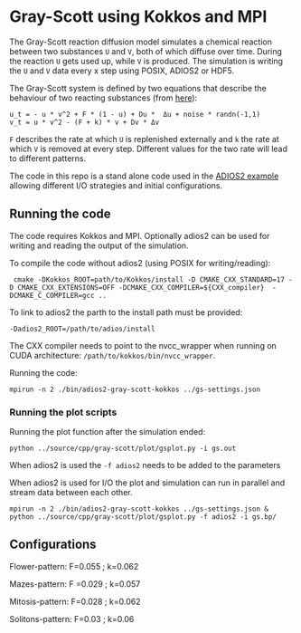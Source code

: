 # Gray-Scott using Kokkos and MPI

The Gray-Scott reaction diffusion model simulates a chemical reaction between two substances `U` and `V`, both of which diffuse over time. During the reaction `U` gets used up, while `V` is produced. The simulation is writing the `U` and `V` data every x step using POSIX, ADIOS2 or HDF5.

The Gray-Scott system is defined by two equations that describe the behaviour of two reacting substances (from [here](https://itp.uni-frankfurt.de/~gros/StudentProjects/Projects_2020/projekt_schulz_kaefer)):
```
u_t = - u * v^2 + F * (1 - u) + Du *  Δu + noise * randn(-1,1)
v_t = u * v^2 - (F + k) * v + Dv * Δv
```

`F` describes the rate at which `U` is replenished externally and `k` the rate at which `V` is removed at every step. Different values for the two rate will lead to different patterns.

The code in this repo is a stand alone code used in the [ADIOS2 example](https://github.com/ornladios/ADIOS2-Examples/tree/master/source/gpu/gray-scott-kokkos) allowing different I/O strategies and initial configurations.

## Running the code

The code requires Kokkos and MPI. Optionally adios2 can be used for writing and reading the output of the simulation.

To compile the code without adios2 (using POSIX for writing/reading):
```
 cmake -DKokkos_ROOT=path/to/Kokkos/install -D CMAKE_CXX_STANDARD=17 -D CMAKE_CXX_EXTENSIONS=OFF -DCMAKE_CXX_COMPILER=${CXX_compiler}  -DCMAKE_C_COMPILER=gcc ..
```
To link to adios2 the parth to the install path must be provided:
```
-Dadios2_ROOT=/path/to/adios/install
```
The CXX compiler needs to point to the nvcc_wrapper when running on CUDA architecture:
`/path/to/kokkos/bin/nvcc_wrapper`.

Running the code:
```
mpirun -n 2 ./bin/adios2-gray-scott-kokkos ../gs-settings.json

```

### Running the plot scripts

Running the plot function after the simulation ended:
```
python ../source/cpp/gray-scott/plot/gsplot.py -i gs.out
```
When adios2 is used the `-f adios2` needs to be added to the parameters

When adios2 is used for I/O the plot and simulation can run in parallel and stream data between each other.
```
mpirun -n 2 ./bin/adios2-gray-scott-kokkos ../gs-settings.json & python ../source/cpp/gray-scott/plot/gsplot.py -f adios2 -i gs.bp/
```

## Configurations

Flower-pattern: F=0.055 ; k=0.062

Mazes-pattern: F =0.029 ; k=0.057

Mitosis-pattern: F=0.028 ; k=0.062

Solitons-pattern: F=0.03 ; k=0.06

